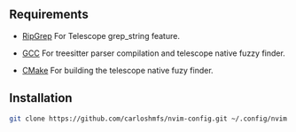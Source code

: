 ## Requirements

* [RipGrep](https://github.com/BurntSushi/ripgrep) For Telescope grep_string feature.

* [GCC](https://gcc.gnu.org/) For treesitter parser compilation and telescope native fuzzy finder.

* [CMake](https://cmake.org/download/) For building the telescope native fuzy finder.

## Installation

```bash
git clone https://github.com/carloshmfs/nvim-config.git ~/.config/nvim
```

